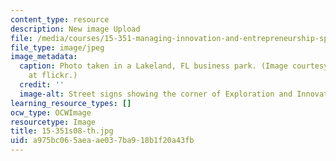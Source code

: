 ```yaml
---
content_type: resource
description: New image Upload
file: /media/courses/15-351-managing-innovation-and-entrepreneurship-spring-2008/a975bc065aeaae037ba918b1f20a43fb_15-351s08-th.jpg
file_type: image/jpeg
image_metadata:
  caption: Photo taken in a Lakeland, FL business park. (Image courtesy of [lakelandlocal](http://www.flickr.com/photos/lakelandlocal/404688085/)
    at flickr.)
  credit: ''
  image-alt: Street signs showing the corner of Exploration and Innovation Dr.
learning_resource_types: []
ocw_type: OCWImage
resourcetype: Image
title: 15-351s08-th.jpg
uid: a975bc06-5aea-ae03-7ba9-18b1f20a43fb
---
```

